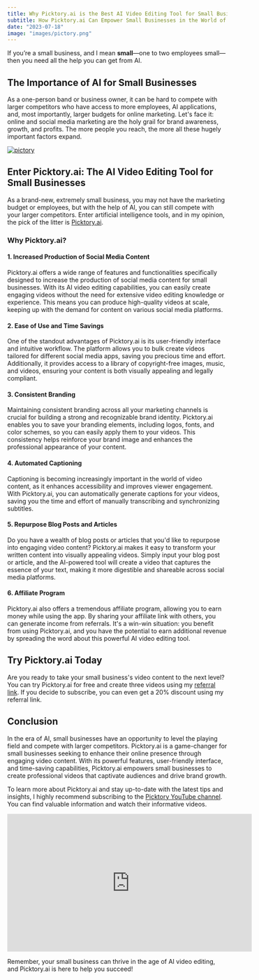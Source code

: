 ```yaml
---
title: Why Picktory.ai is the Best AI Video Editing Tool for Small Businesses
subtitle: How Picktory.ai Can Empower Small Businesses in the World of AI Video Editing
date: "2023-07-18"
image: "images/pictory.png"
---
```



If you’re a small business, and I mean **small**—one to two employees small—then you need all the help you can get from AI.

## The Importance of AI for Small Businesses

As a one-person band or business owner, it can be hard to compete with larger competitors who have access to more employees, AI applications, and, most importantly, larger budgets for online marketing. Let's face it: online and social media marketing are the holy grail for brand awareness, growth, and profits. The more people you reach, the more all these hugely important factors expand.

<a href="https://pictory.ai?ref=jqqbg" target="_blank" style="outline:none;border:none;"><img src="https://d2gdx5nv84sdx2.cloudfront.net/uploads/k5cvved3/marketing_asset/banner/10221/engage2_1104___736px___3_.png" alt="pictory" border="0"/></a>

## Enter Picktory.ai: The AI Video Editing Tool for Small Businesses

As a brand-new, extremely small business, you may not have the marketing budget or employees, but with the help of AI, you can still compete with your larger competitors. Enter artificial intelligence tools, and in my opinion, the pick of the litter is [Picktory.ai](https://pictory.ai?ref=jqqbg).

### Why Picktory.ai?

#### 1. Increased Production of Social Media Content

Picktory.ai offers a wide range of features and functionalities specifically designed to increase the production of social media content for small businesses. With its AI video editing capabilities, you can easily create engaging videos without the need for extensive video editing knowledge or experience. This means you can produce high-quality videos at scale, keeping up with the demand for content on various social media platforms.

#### 2. Ease of Use and Time Savings

One of the standout advantages of Picktory.ai is its user-friendly interface and intuitive workflow. The platform allows you to bulk create videos tailored for different social media apps, saving you precious time and effort. Additionally, it provides access to a library of copyright-free images, music, and videos, ensuring your content is both visually appealing and legally compliant.

#### 3. Consistent Branding

Maintaining consistent branding across all your marketing channels is crucial for building a strong and recognizable brand identity. Picktory.ai enables you to save your branding elements, including logos, fonts, and color schemes, so you can easily apply them to your videos. This consistency helps reinforce your brand image and enhances the professional appearance of your content.

#### 4. Automated Captioning

Captioning is becoming increasingly important in the world of video content, as it enhances accessibility and improves viewer engagement. With Picktory.ai, you can automatically generate captions for your videos, saving you the time and effort of manually transcribing and synchronizing subtitles.

#### 5. Repurpose Blog Posts and Articles

Do you have a wealth of blog posts or articles that you'd like to repurpose into engaging video content? Picktory.ai makes it easy to transform your written content into visually appealing videos. Simply input your blog post or article, and the AI-powered tool will create a video that captures the essence of your text, making it more digestible and shareable across social media platforms.

#### 6. Affiliate Program

Picktory.ai also offers a tremendous affiliate program, allowing you to earn money while using the app. By sharing your affiliate link with others, you can generate income from referrals. It's a win-win situation: you benefit from using Picktory.ai, and you have the potential to earn additional revenue by spreading the word about this powerful AI video editing tool.

## Try Picktory.ai Today

Are you ready to take your small business's video content to the next level? You can try Picktory.ai for free and create three videos using my [referral link](https://pictory.ai?ref=jqqbg). If you decide to subscribe, you can even get a 20% discount using my referral link.

## Conclusion

In the era of AI, small businesses have an opportunity to level the playing field and compete with larger competitors. Picktory.ai is a game-changer for small businesses seeking to enhance their online presence through engaging video content. With its powerful features, user-friendly interface, and time-saving capabilities, Picktory.ai empowers small businesses to create professional videos that captivate audiences and drive brand growth.

To learn more about Picktory.ai and stay up-to-date with the latest tips and insights, I highly recommend subscribing to the [Picktory YouTube channel](https://www.youtube.com/embed/heHnYt6XKTk). You can find valuable information and watch their informative videos.
<div className="aspect-w-16 aspect-h-9 md:w-full md:max-w-xl mx-auto">
  <iframe className="md:aspect-none" width="560" height="315" src="https://www.youtube.com/embed/heHnYt6XKTk" title="YouTube video player" frameBorder="0" allow="accelerometer; autoplay; clipboard-write; encrypted-media; gyroscope; picture-in-picture; web-share" allowFullScreen></iframe>
</div>

Remember, your small business can thrive in the age of AI video editing, and Picktory.ai is here to help you succeed!
